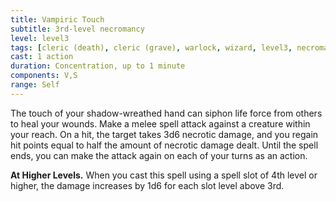 ```yaml
---
title: Vampiric Touch
subtitle: 3rd-level necromancy
level: level3
tags: [cleric (death), cleric (grave), warlock, wizard, level3, necromancy]
cast: 1 action
duration: Concentration, up to 1 minute
components: V,S
range: Self
---
```

The touch of your shadow-wreathed hand can siphon life force from others to heal your wounds. Make a melee spell attack against a creature within your reach. On a hit, the target takes 3d6 necrotic damage, and you regain hit points equal to half the amount of necrotic damage dealt. Until the spell ends, you can make the attack again on each of your turns as an action.

**At Higher Levels.** When you cast this spell using a spell slot of 4th level or higher, the damage increases by 1d6 for each slot level above 3rd.